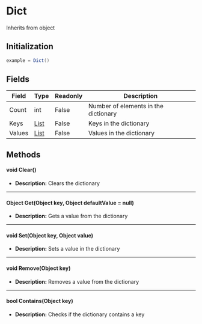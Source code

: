 # Dict
Inherits from object
## Initialization
```csharp
example = Dict()
```
## Fields
|Field|Type|Readonly|Description|
|---|---|---|---|
|Count|int|False|Number of elements in the dictionary|
|Keys|[List](../objects/List.md)|False|Keys in the dictionary|
|Values|[List](../objects/List.md)|False|Values in the dictionary|
## Methods
#### void Clear()
- **Description:** Clears the dictionary

---

#### Object Get(Object key, Object defaultValue = null)
- **Description:** Gets a value from the dictionary

---

#### void Set(Object key, Object value)
- **Description:** Sets a value in the dictionary

---

#### void Remove(Object key)
- **Description:** Removes a value from the dictionary

---

#### bool Contains(Object key)
- **Description:** Checks if the dictionary contains a key
